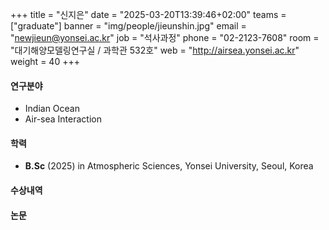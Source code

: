 +++
title = "신지은"
date = "2025-03-20T13:39:46+02:00"
teams = ["graduate"]
banner = "img/people/jieunshin.jpg"
email = "newjieun@yonsei.ac.kr"
job = "석사과정"
phone = "02-2123-7608"
room = "대기해양모델링연구실 / 과학관 532호"
web = "http://airsea.yonsei.ac.kr"
weight = 40
+++

#### 연구분야
+ Indian Ocean
+ Air-sea Interaction

#### 학력

+ **B.Sc** (2025) in Atmospheric Sciences, Yonsei University, Seoul, Korea



#### 수상내역


#### 논문

